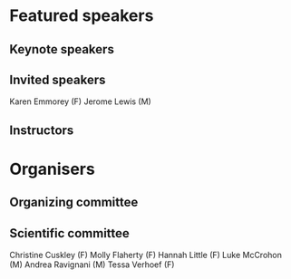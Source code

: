 # Featured speakers

## Keynote speakers


## Invited speakers
Karen Emmorey (F)
Jerome Lewis (M)

## Instructors


# Organisers


## Organizing committee


## Scientific committee
Christine Cuskley (F)
Molly Flaherty (F)
Hannah Little (F)
Luke McCrohon (M)
Andrea Ravignani (M)
Tessa Verhoef (F)
